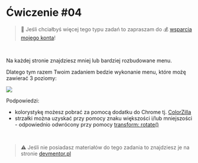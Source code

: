# Ćwiczenie #04

> :loudspeaker: Jeśli chciałbyś więcej tego typu zadań to zapraszam do :moneybag: [wsparcia mojego konta](https://github.com/sponsors/devmentor-pl)!

&nbsp;

Na każdej stronie znajdziesz mniej lub bardziej rozbudowane menu. 

Dlatego tym razem Twoim zadaniem bedzie wykonanie menu, które możę zawierać 3 poziomy:

![](./assets/demo.png)

Podpowiedzi:
- kolorystykę możesz pobrać za pomocą dodatku do Chrome tj. [ColorZilla](https://chrome.google.com/webstore/detail/colorzilla/bhlhnicpbhignbdhedgjhgdocnmhomnp)
- strzałki można uzyskać przy pomocy znaku większości i/lub mniejszości - odpowiednio odwrócony przy pomocy [transform: rotate()](https://www.w3schools.com/cssref/playit.asp?filename=playcss_transform_rotate)


&nbsp;

> :warning: Jeśli nie posiadasz materiałów do tego zadania to znajdziesz je na stronie [devmentor.pl](https://devmentor.pl/p/html-and-css-basics/)




